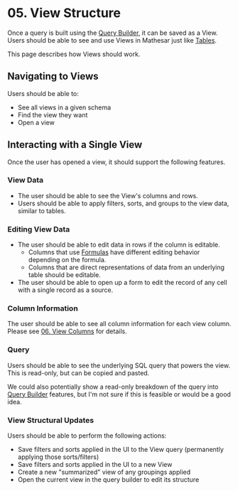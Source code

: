 # 05. View Structure

Once a query is built using the [Query Builder](/archive/product/specs/2022-01-views/03-the-query-builder), it can be saved as a View. Users should be able to see and use Views in Mathesar just like [Tables](/archive/product/concepts/tables).

This page describes how Views should work.

## Navigating to Views
Users should be able to:

- See all views in a given schema
- Find the view they want
- Open a view

## Interacting with a Single View
Once the user has opened a view, it should support the following features.

### View Data
- The user should be able to see the View's columns and rows.
- Users should be able to apply filters, sorts, and groups to the view data, similar to tables.

### Editing View Data
- The user should be able to edit data in rows if the column is editable.
    - Columns that use [Formulas](/archive/product/specs/2022-01-views/04-formulas) have different editing behavior depending on the formula.
    - Columns that are direct representations of data from an underlying table should be editable.
- The user should be able to open up a form to edit the record of any cell with a single record as a source.

### Column Information
The user should be able to see all column information for each view column. Please see [06. View Columns](/archive/product/specs/2022-01-views/06-view-columns) for details.

### Query
Users should be able to see the underlying SQL query that powers the view. This is read-only, but can be copied and pasted.

We could also potentially show a read-only breakdown of the query into [Query Builder](/archive/product/specs/2022-01-views/03-the-query-builder) features, but I'm not sure if this is feasible or would be a good idea.

### View Structural Updates
Users should be able to perform the following actions:

- Save filters and sorts applied in the UI to the View query (permanently applying those sorts/filters)
- Save filters and sorts applied in the UI to a new View
- Create a new "summarized" view of any groupings applied
- Open the current view in the query builder to edit its structure